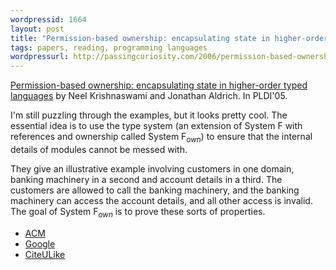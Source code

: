```yaml
---
wordpressid: 1664
layout: post
title: "Permission-based ownership: encapsulating state in higher-order typed languages"
tags: papers, reading, programming languages
wordpressurl: http://passingcuriosity.com/2006/permission-based-ownership-encapsulating-state-in-higher-order-typed-languages/
---
```


[Permission-based ownership: encapsulating state in higher-order typed
languages][1] by Neel Krishnaswami and Jonathan Aldrich. In PLDI'05.

I'm still puzzling through the examples, but it looks pretty cool. The
essential idea is to use the type system (an extension of <acronym>System
F</acronym> with references and ownership called <acronym>System
F<sub><i>own</i></sub></acronym>) to ensure that the internal details of
modules cannot be messed with.

They give an illustrative example involving customers in one domain, banking
machinery in a second and account details in a third. The customers are allowed
to call the banking machinery, and the banking machinery can access the account
details, and all other access is invalid. The goal of <acronym>System
F<sub><i>own</i></sub></acronym> is to prove these sorts of properties.

- <a href="http://portal.acm.org/citation.cfm?id=1065023">ACM</a>
- <a href="http://scholar.google.com/scholar?hl=en&lr=&safe=off&cluster=17777635342074588239">Google</a>
- <a href="http://www.citeulike.org/article/471760">CiteULike</a>

[1]: http://www.cs.cmu.edu/~aldrich/papers/pldi05.pdf
